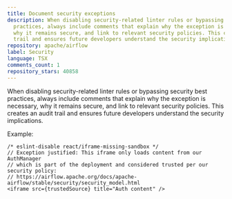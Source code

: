 ```yaml
---
title: Document security exceptions
description: When disabling security-related linter rules or bypassing security best
  practices, always include comments that explain why the exception is necessary,
  why it remains secure, and link to relevant security policies. This creates an audit
  trail and ensures future developers understand the security implications.
repository: apache/airflow
label: Security
language: TSX
comments_count: 1
repository_stars: 40858
---
```


When disabling security-related linter rules or bypassing security best practices, always include comments that explain why the exception is necessary, why it remains secure, and link to relevant security policies. This creates an audit trail and ensures future developers understand the security implications.

Example:
```tsx
/* eslint-disable react/iframe-missing-sandbox */
// Exception justified: This iframe only loads content from our AuthManager 
// which is part of the deployment and considered trusted per our security policy:
// https://airflow.apache.org/docs/apache-airflow/stable/security/security_model.html
<iframe src={trustedSource} title="Auth content" />
```
